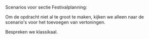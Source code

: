 Scenarios voor sectie Festivalplanning:

Om de opdracht niet al te groot te maken, kijken we alleen naar de scenario's voor het toevoegen van vertoningen. 

Bespreken we klassikaal.